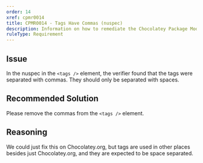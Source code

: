 ```yaml
---
order: 14
xref: cpmr0014
title: CPMR0014 - Tags Have Commas (nuspec)
description: Information on how to remediate the Chocolatey Package Moderation Rule 0014
ruleType: Requirement
---
```


<?! Include "../../../../../shared/package-validator-rule-requirement.txt" /?>

## Issue

In the nuspec in the `<tags />` element, the verifier found that the tags were separated with commas. They should only be separated with spaces.

## Recommended Solution

Please remove the commas from the `<tags />` element.

## Reasoning

We could just fix this on Chocolatey.org, but tags are used in other places besides just Chocolatey.org, and they are expected to be space separated.